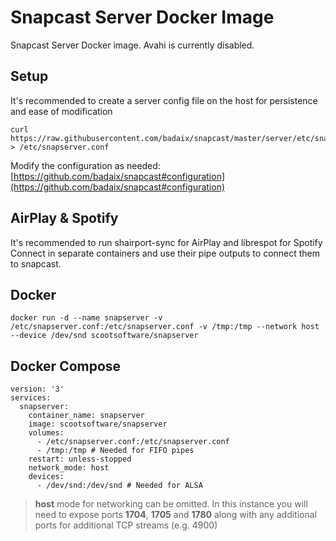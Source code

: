 # Snapcast Server Docker Image

Snapcast Server Docker image. Avahi is currently disabled.

## Setup
It's recommended to create a server config file on the host for persistence and ease of modification

    curl https://raw.githubusercontent.com/badaix/snapcast/master/server/etc/snapserver.conf > /etc/snapserver.conf

Modify the configuration as needed: [https://github.com/badaix/snapcast#configuration](https://github.com/badaix/snapcast#configuration)

## AirPlay & Spotify

It's recommended to run shairport-sync for AirPlay and librespot for Spotify Connect in separate containers and use their pipe outputs to connect them to snapcast.

## Docker
    docker run -d --name snapserver -v /etc/snapserver.conf:/etc/snapserver.conf -v /tmp:/tmp --network host --device /dev/snd scootsoftware/snapserver

## Docker Compose

    version: '3'
    services:
      snapserver:
        container_name: snapserver
        image: scootsoftware/snapserver
        volumes:
          - /etc/snapserver.conf:/etc/snapserver.conf
          - /tmp:/tmp # Needed for FIFO pipes
        restart: unless-stopped
        network_mode: host
        devices:
          - /dev/snd:/dev/snd # Needed for ALSA
          
> **host** mode for networking can be omitted. In this instance you will need to expose ports **1704**, **1705** and **1780** along with any additional ports for additional TCP streams (e.g. 4900)
